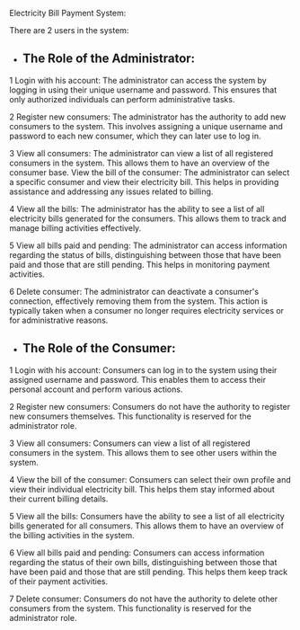  Electricity Bill Payment System:

 There are 2 users in the system:


- ## The Role of the Administrator:


1 Login with his account:
                      The administrator can access the system by logging in using their unique username and password. This ensures that only authorized individuals can                           perform administrative tasks. 
                      
2 Register new consumers:
                      The administrator has the authority to add new consumers to the system. This involves assigning a unique username and password to each new consumer,                         which they can later use to log in. 
                      
3 View all consumers: 
                    The administrator can view a list of all registered consumers in the system. This allows them to have an overview of the consumer base.
                    View the bill of the consumer: The administrator can select a specific consumer and view their electricity bill. This helps in providing assistance and                     addressing any issues related to billing.
                    
4 View all the bills:
                   The administrator has the ability to see a list of all electricity bills generated for the consumers. This allows them to track and manage billing                           activities effectively.
                   
5 View all bills paid and pending: 
                  The administrator can access information regarding the status of bills, distinguishing between those that have been paid and those that are still pending.                    This helps in monitoring payment activities.
                  
6 Delete consumer: 
                  The administrator can deactivate a consumer's connection, effectively removing them from the system. This action is typically taken when a consumer no                       longer requires electricity services or for administrative reasons.




-  ## The Role of the  Consumer:
1 Login with his account: 
                        Consumers can log in to the system using their assigned username and password. This enables them to access their personal account and perform                               various actions.
                        
2 Register new consumers:
                        Consumers do not have the authority to register new consumers themselves. This functionality is reserved for the administrator role.
                        
3 View all consumers:
                       Consumers can view a list of all registered consumers in the system. This allows them to see other users within the system.
                       
4 View the bill of the consumer: 
                       Consumers can select their own profile and view their individual electricity bill. This helps them stay informed about their current billing details.

5 View all the bills:
                      Consumers have the ability to see a list of all electricity bills generated for all consumers. This allows them to have an overview of the billing                           activities in the system.
                      
6 View all bills paid and pending:
                      Consumers can access information regarding the status of their own bills, distinguishing between those that have been paid and those that are still                         pending. This helps them keep track of their payment activities.
                      
7 Delete consumer:
                     Consumers do not have the authority to delete other consumers from the system. This functionality is reserved for the administrator role.







